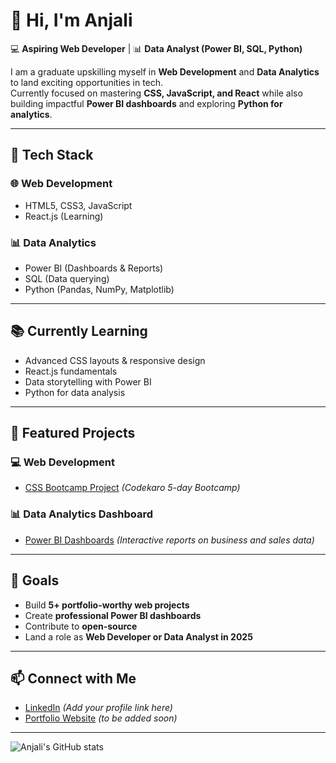 # 👋 Hi, I'm Anjali  

💻 **Aspiring Web Developer** | 📊 **Data Analyst (Power BI, SQL, Python)**  

I am a graduate upskilling myself in **Web Development** and **Data Analytics** to land exciting opportunities in tech.  
Currently focused on mastering **CSS, JavaScript, and React** while also building impactful **Power BI dashboards** and exploring **Python for analytics**.  

---

## 🔧 Tech Stack  

### 🌐 Web Development  
- HTML5, CSS3, JavaScript  
- React.js (Learning)  

### 📊 Data Analytics  
- Power BI (Dashboards & Reports)  
- SQL (Data querying)  
- Python (Pandas, NumPy, Matplotlib)  

---

## 📚 Currently Learning  
- Advanced CSS layouts & responsive design  
- React.js fundamentals  
- Data storytelling with Power BI  
- Python for data analysis  

---

## 📌 Featured Projects  

### 💻 Web Development  
- [CSS Bootcamp Project](https://github.com/Anjalias2004/css-bootcamp-project) *(Codekaro 5-day Bootcamp)*  

### 📊 Data Analytics Dashboard  
- [Power BI Dashboards]([https://github.com/Anjalias2004/PowerBI-Dashboards](https://github.com/Anjalias2004/Website-Analysis-Dashboard--Anjali-)) *(Interactive reports on business and sales data)*  

---

## 🌱 Goals  
- Build **5+ portfolio-worthy web projects**  
- Create **professional Power BI dashboards**  
- Contribute to **open-source**  
- Land a role as **Web Developer or Data Analyst in 2025**  

---

## 📫 Connect with Me  
- [LinkedIn]([https://www.linkedin.com/](https://www.linkedin.com/in/anjali-a-s-80a163322/)) *(Add your profile link here)*  
- [Portfolio Website](#) *(to be added soon)*  

---

![Anjali's GitHub stats](https://github-readme-stats.vercel.app/api?username=Anjalias2004&show_icons=true&theme=radical)  
